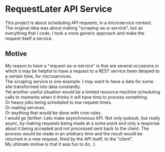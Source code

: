 RequestLater API Service
=========================
This project is about scheduling API requests, in a microservice context.  
The original idea was about making "scraping-as-a-service", but as everything 
that I code, I took a more generic approach and make the request itself a 
service.
  
Motive
------
My reason to have a "request-as-a-service" is that are several occasions in 
which it may be helpful to have a request to a REST service been delayed 
to a certain time, for microservices.  
The scraping service is one example. I may want to have a data for some site 
transformed into data constantly.  
Yet another useful situation would be a limited resource machine scheduling 
calls to moments when it thinks it will have time to process something.  
Or heavy jobs being scheduled to low request times.  
Or mailing services.  
Or anything that would be done with cron rules.  
*I would go farther:* Lets make asynchronous API. Not only pubsub, but really 
async, by making requests being made at a some point and only a response about 
it being accepted and not processed sent back to the client. The process would 
be made in an arbitrary time and the result would be returned in a new request, 
fired by the API itself, to the "client".  
My ultimate motive is that it was fun to do. :)